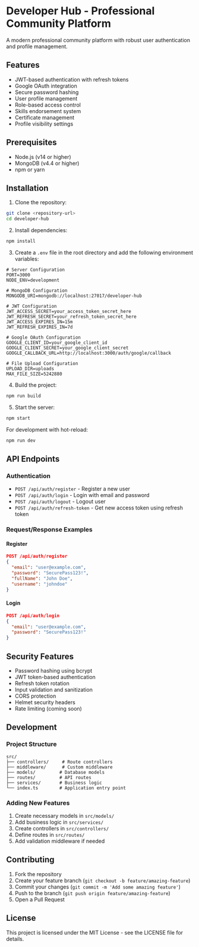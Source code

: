 # Developer Hub - Professional Community Platform

A modern professional community platform with robust user authentication and profile management.

## Features

- JWT-based authentication with refresh tokens
- Google OAuth integration
- Secure password hashing
- User profile management
- Role-based access control
- Skills endorsement system
- Certificate management
- Profile visibility settings

## Prerequisites

- Node.js (v14 or higher)
- MongoDB (v4.4 or higher)
- npm or yarn

## Installation

1. Clone the repository:
```bash
git clone <repository-url>
cd developer-hub
```

2. Install dependencies:
```bash
npm install
```

3. Create a `.env` file in the root directory and add the following environment variables:
```env
# Server Configuration
PORT=3000
NODE_ENV=development

# MongoDB Configuration
MONGODB_URI=mongodb://localhost:27017/developer-hub

# JWT Configuration
JWT_ACCESS_SECRET=your_access_token_secret_here
JWT_REFRESH_SECRET=your_refresh_token_secret_here
JWT_ACCESS_EXPIRES_IN=15m
JWT_REFRESH_EXPIRES_IN=7d

# Google OAuth Configuration
GOOGLE_CLIENT_ID=your_google_client_id
GOOGLE_CLIENT_SECRET=your_google_client_secret
GOOGLE_CALLBACK_URL=http://localhost:3000/auth/google/callback

# File Upload Configuration
UPLOAD_DIR=uploads
MAX_FILE_SIZE=5242880
```

4. Build the project:
```bash
npm run build
```

5. Start the server:
```bash
npm start
```

For development with hot-reload:
```bash
npm run dev
```

## API Endpoints

### Authentication

- `POST /api/auth/register` - Register a new user
- `POST /api/auth/login` - Login with email and password
- `POST /api/auth/logout` - Logout user
- `POST /api/auth/refresh-token` - Get new access token using refresh token

### Request/Response Examples

#### Register
```json
POST /api/auth/register
{
  "email": "user@example.com",
  "password": "SecurePass123!",
  "fullName": "John Doe",
  "username": "johndoe"
}
```

#### Login
```json
POST /api/auth/login
{
  "email": "user@example.com",
  "password": "SecurePass123!"
}
```

## Security Features

- Password hashing using bcrypt
- JWT token-based authentication
- Refresh token rotation
- Input validation and sanitization
- CORS protection
- Helmet security headers
- Rate limiting (coming soon)

## Development

### Project Structure
```
src/
├── controllers/     # Route controllers
├── middleware/      # Custom middleware
├── models/         # Database models
├── routes/         # API routes
├── services/       # Business logic
└── index.ts        # Application entry point
```

### Adding New Features

1. Create necessary models in `src/models/`
2. Add business logic in `src/services/`
3. Create controllers in `src/controllers/`
4. Define routes in `src/routes/`
5. Add validation middleware if needed

## Contributing

1. Fork the repository
2. Create your feature branch (`git checkout -b feature/amazing-feature`)
3. Commit your changes (`git commit -m 'Add some amazing feature'`)
4. Push to the branch (`git push origin feature/amazing-feature`)
5. Open a Pull Request

## License

This project is licensed under the MIT License - see the LICENSE file for details.